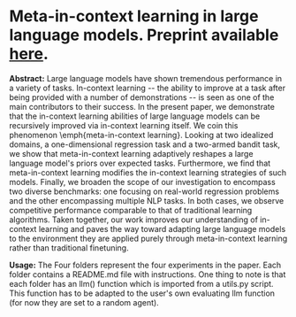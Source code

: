 # Meta-in-context learning in large language models. Preprint available [here](https://arxiv.org/pdf/2305.12907.pdf).

**Abstract:** Large language models have shown tremendous performance in a variety of tasks.  In-context learning  -- the ability to improve at a task after being provided with a number of demonstrations -- is seen as one of the main contributors to their success. In the present paper, we demonstrate that the in-context learning abilities of large language models can be recursively improved via in-context learning itself. We coin this phenomenon \emph{meta-in-context learning}. Looking at two idealized domains, a one-dimensional regression task and a two-armed bandit task, we show that meta-in-context learning adaptively reshapes a large language model's priors over expected tasks. Furthermore, we find that meta-in-context learning modifies the in-context learning strategies of such models. Finally, we broaden the scope of our investigation to encompass two diverse benchmarks: one focusing on real-world regression problems and the other encompassing multiple NLP tasks. In both cases, we observe competitive performance comparable to that of traditional learning algorithms. Taken together, our work improves our understanding of in-context learning and paves the way toward adapting large language models to the environment they are applied purely through meta-in-context learning rather than traditional finetuning.

**Usage:** The Four folders represent the four experiments in the paper. Each folder contains a README.md file with instructions. One thing to note is that each folder has an llm() function which is imported from a utils.py script. This function has to be adapted to the user's own evaluating llm function (for now they are set to a random agent). 